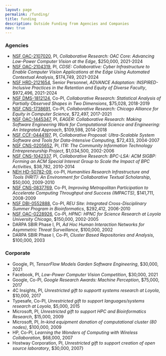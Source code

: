 ```yaml
---
layout: page
permalink: /funding/
title: funding
description: Outside Funding from Agencies and Companies
nav: true
---
```


### Agencies

-   [NSF OAC-2107020](https://www.nsf.gov/awardsearch/showAward?AWD_ID=2107020), PI, *Collaborative Research: OAC Core: Advancing Low-Power Computer Vision at the Edge*, \$250,000, 2021-2024
-   [NSF OAC-2104319](https://www.nsf.gov/awardsearch/showAward?AWD_ID=2104319), PI, *CDSE: Collaborative: Cyber Infrastructure to Enable Computer Vision Applications at the Edge Using Automated Contextual Analysis*, \$174,749, 2021-2024
-   [NSF HRD-2121654](https://www.nsf.gov/awardsearch/showAward?AWD_ID=2121654), Senior Personnel, *ADVANCE Adaptation: INSPIRED-Inclusive Practices in the Retention and Equity of Diverse Faculty*, \$972,496, 2021-2024
-   [NSF DMS-1812124](https://www.nsf.gov/awardsearch/showAward?AWD_ID=1812124), Co-PI, *Collaborative Research: Statistical Analysis of Partially Observed Shapes in Two Dimensions*, \$75,028, 2018-2019
-   [NSF CNS-1738691](https://www.nsf.gov/awardsearch/showAward?AWD_ID=1738691), Co-PI, *Collaborative Research: Chicago Alliance for Equity in Computer Science*, \$72,497, 2017-2021
-   [NSF OAC-1445347](https://www.nsf.gov/awardsearch/showAward?AWD_ID=1445347), PI, *EAGER: Collaborative Research: Making Software Engineering Work for Computational Science and Engineering: An Integrated Approach*, \$109,598, 2014-2018
-   [NSF CCF-0444197](https://www.nsf.gov/awardsearch/showAward?AWD_ID=0444197), PI, *Collaborative Proposal: Ultra-Scalable System Software and Tools for Data-Intensive Computing*, \$72,433, 2004-2007
-   [NSF CNS-0205652](https://www.nsf.gov/awardsearch/showAward?AWD_ID=0205652), PI, *ITR: The Community Information Technology Entrepreneurship Project*, \$1,034,500, 2002-2006
-   [NSF CNS-1042337](https://www.nsf.gov/awardsearch/showAward?AWD_ID=1042337), PI, *Collaborative Research: BPC-LSA: ACM SIGBP: Forming an ACM Special Interest Group to Scale the Impact of BPC Activities*, \$38,782, 2010-2014
-   [NEH HD-50782-09](https://securegrants.neh.gov/publicquery/main.aspx?f=1&gn=HD-50782-09), co-PI, *Humanities Research Infrastructure and Tools (HRIT): An Environment for Collaborative Textual Scholarship*, \$50,000, 2009-2010
-   [NSF CNS-0837769](https://www.nsf.gov/awardsearch/showAward?AWD_ID=0837769), Co-PI, *Improving Metropolitan Participation to Accelerate Computing Throughput and Success (IMPACTS)*, \$141,711, 2008-2009
-   [NSF DBI-0552888](https://www.nsf.gov/awardsearch/showAward?AWD_ID=0552888), Co-PI, *REU Site: Integrated Cross-Disciplinary Summer Program in Bioinformatics*, \$292,412, 2006-2010
-   [NSF OAC-0228926](https://www.nsf.gov/awardsearch/showAward?AWD_ID=0228926), Co-PI, *HPNC: HPNC for Science Research at Loyola University Chicago*, \$150,000, 2002-2005
-   DARPA SBIR Phase I, PI, *Ad Hoc Human Interaction Networks for Asymmetric Threat Surveillance*, \$100,000, 2002
-   DARPA SBIR Phase I, Co-PI, *Cluster Based Repositories and Analysis*, \$100,000, 2003

### Corporate

-   Google, PI, *TensorFlow Models Garden Software Engineering*, \$30,000, 2021
-   Facebook, PI, *Low-Power Computer Vision Competition*, \$30,000, 2021
-   Google, Co-PI, *Google Research Awards: Machine Perception*, \$75,000, 2017
-   4C Insights, PI, *Unrestricted gift to supportt systems research at
    Loyola*, \$10,000, 2017
-   Typesafe, Co-PI, *Unrestricted gift to support languages/systems research at Loyola*, \$5,000, 2015
-   Microsoft, PI, *Unrestricted gift to support HPC and Bioinformatics
    Research*, \$15,000, 2009
-   Microsoft, PI, *In-kind equipment donation of computational cluster (80 nodes)*, \$100,000, 2009
-   HP, Co-PI, *Learning the Wonders of Computing with Wireless Collaboration*, \$68,000, 2007
-   Hostway Corporation, PI, *Unrestricted gift to support creation of open source laboratory*, \$30,000, 2007}
